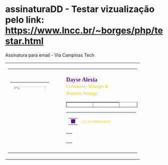 # assinaturaDD   - Testar vizualização pelo link: https://www.lncc.br/~borges/php/testar.html
Assinatura para email - Via Campinas Tech

<table class="sc-jDwBTQ dWtMUn" style="vertical-align: -webkit-baseline-middle; font-size: medium; font-family: Verdana;" cellspacing="0" cellpadding="0">
<tbody>
<tr>
<td>
<table class="sc-jDwBTQ dWtMUn" style="vertical-align: -webkit-baseline-middle; font-size: medium; font-family: Verdana; width: 413px;" cellspacing="0" cellpadding="0">
<tbody>
<tr>
<td style="vertical-align: top; width: 126px;">&nbsp;</td>
<td style="width: 38px;">&nbsp;</td>
<td style="padding: 0px; vertical-align: middle; width: 241.2px;">
<h3 class="sc-jhAzac hmXDXQ" style="margin: 0px; font-size: 18px; color: #690e8e;">&nbsp;</h3>
</td>
</tr>
<tr>
<td style="vertical-align: top; width: 126px;">
<table class="sc-jDwBTQ dWtMUn" style="vertical-align: -webkit-baseline-middle; font-size: medium; font-family: Verdana; height: 23px;" cellspacing="0" cellpadding="0">
<tbody>
<tr style="height: 128px;">
<td class="sc-cHGsZl bHiaRe" style="text-align: center; height: 128px; width: 128.4px;"><img class="sc-kjoXOD hpTAeq" style="max-width: 128px;" role="presentation" src="https://drive.google.com/uc?id=1wu9PwJt2seVnWD2AIgFwkqdTcLIKBiGK" width="100" height="100" /></td>
</tr>
<tr style="height: 41px;">
<td style="height: 41px; width: 128.4px; text-align: center;" height="30">&nbsp; <a class="sc-bRBYWo ccSRck" style="display: inline-block; padding: 0px; background-color: #690e8e;" href="https://www.linkedin.com/in/daysealexia/"><img class="sc-Rmtcm gwGgYM" style="background-color: #690e8e; max-width: 135px; display: block;" src="https://cdn2.hubspot.net/hubfs/53/tools/email-signature-generator/icons/linkedin-icon-2x.png" alt="linkedin" height="24" /> </a>&nbsp; <a class="sc-bRBYWo ccSRck" style="display: inline-block; padding: 0px; background-color: #690e8e;" href="https://www.instagram.com/daysealexia/"><img class="sc-Rmtcm gwGgYM" style="background-color: #690e8e; max-width: 135px; display: block;" src="https://cdn2.hubspot.net/hubfs/53/tools/email-signature-generator/icons/instagram-icon-2x.png" alt="instagram" height="24" /></a></td>
</tr>
</tbody>
</table>
</td>
<td style="width: 38px;">&nbsp;</td>
<td style="padding: 0px; vertical-align: middle; width: 241.2px;">
<h3 class="sc-jhAzac hmXDXQ" style="margin: 0px; font-size: 18px; color: #690e8e;">Dayse&nbsp;Alexia</h3>
<p class="sc-fBuWsC eeihxG" style="margin: 0px; color: #e8c020; font-size: 14px; line-height: 22px;">Community Manager &amp;</p>
<p class="sc-fMiknA bxZCMx" style="margin: 0px; font-weight: 500; color: #e8c020; font-size: 14px; line-height: 22px;">Business Strategy</p>
<table style="border-collapse: collapse; width: 100%; height: 17px;" border="1">
<tbody>
<tr style="height: 17px;">
<td style="width: 12.5%; height: 17px;">&nbsp;</td>
<td style="width: 12.5%; height: 17px;">&nbsp;</td>
</tr>
</tbody>
</table>
<table class="sc-jDwBTQ dWtMUn" style="vertical-align: -webkit-baseline-middle; font-size: medium; font-family: Verdana; height: 51px;" cellspacing="0" cellpadding="0">
<tbody>
<tr style="vertical-align: middle;">
<td style="vertical-align: middle; width: 31.6px; height: 17px;">
<table class="sc-jDwBTQ dWtMUn" style="vertical-align: -webkit-baseline-middle; font-size: medium; font-family: Verdana;" cellspacing="0" cellpadding="0">
<tbody>
<tr>
<td style="vertical-align: bottom;"><span class="sc-iRbamj blSEcj" style="display: block; background-color: #dc0382;"><img class="sc-gPEVay eQYmiW" style="display: block; background-color: #690e8e;" src="https://cdn2.hubspot.net/hubfs/53/tools/email-signature-generator/icons/phone-icon-2x.png" width="13" /></span></td>
</tr>
</tbody>
</table>
</td>
<td style="padding: 0px; color: #00a0c6; width: 174.8px; height: 17px;"><a class="sc-jlyJG bbyJzT" style="text-decoration: none; color: #e8c020; font-size: 12px;" href="tel:+55 19 99556-2865">+55 19 99834-8395</a></td>
</tr>
<tr style="vertical-align: middle;">
<td style="vertical-align: middle; width: 31.6px; height: 17px;">
<table class="sc-jDwBTQ dWtMUn" style="vertical-align: -webkit-baseline-middle; font-size: medium; font-family: Verdana;" cellspacing="0" cellpadding="0">
<tbody>
<tr>
<td style="vertical-align: bottom;"><span class="sc-iRbamj blSEcj" style="display: block; background-color: #dc0382;"><img class="sc-gPEVay eQYmiW" style="display: block; background-color: #690e8e;" src="https://cdn2.hubspot.net/hubfs/53/tools/email-signature-generator/icons/link-icon-2x.png" width="13" /></span></td>
</tr>
</tbody>
</table>
</td>
<td style="padding: 0px; width: 174.8px; height: 17px;"><a class="sc-jlyJG bbyJzT" style="text-decoration: none; color: #e8c020; font-size: 12px;" href="https://linktr.ee/daysealexia">https://linktr.ee/daysealexia</a></td>
</tr>
</tbody>
</table>
<table class="sc-jDwBTQ dWtMUn" style="vertical-align: -webkit-baseline-middle; font-size: medium; font-family: Verdana;" cellspacing="0" cellpadding="0">
<tbody>
<tr>
<td height="30">&nbsp;</td>
</tr>
</tbody>
</table>
<a class="sc-caSCKo jjNSwx" style="font-size: 12px; display: block; color: #00a0c6;" href="https://api.whatsapp.com/send?phone=5519998348395" target="_blank" rel="noopener noreferrer"><br /></a></td>
</tr>
</tbody>
</table>
</td>
</tr>
</tbody>
</table>
